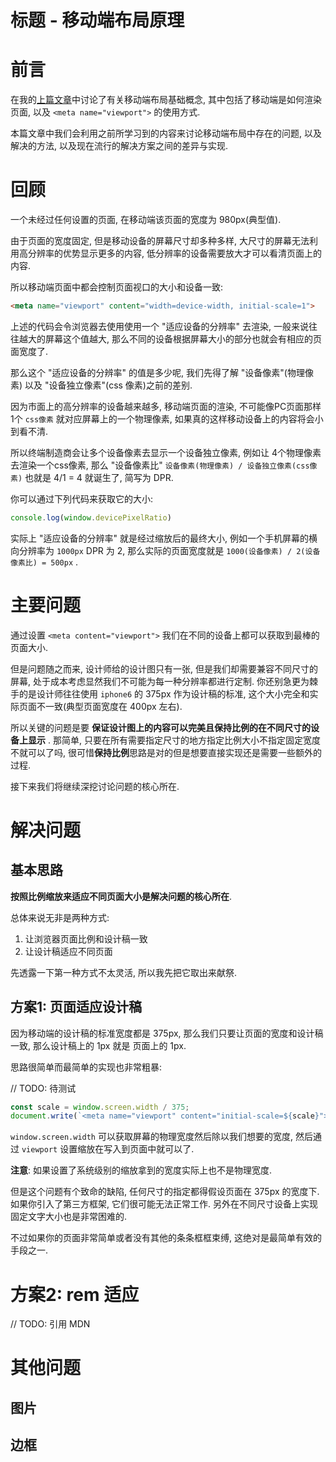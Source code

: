 # 标题 - 移动端布局原理

# 前言

在我的[上篇文章](https://segmentfault.com/a/1190000020672995#articleHeader2)中讨论了有关移动端布局基础概念, 其中包括了移动端是如何渲染页面, 以及 `<meta name="viewport">` 的使用方式.

本篇文章中我们会利用之前所学习到的内容来讨论移动端布局中存在的问题, 以及解决的方法, 以及现在流行的解决方案之间的差异与实现.

# 回顾

一个未经过任何设置的页面, 在移动端该页面的宽度为 980px(典型值).

由于页面的宽度固定, 但是移动设备的屏幕尺寸却多种多样, 大尺寸的屏幕无法利用高分辨率的优势显示更多的内容, 低分辨率的设备需要放大才可以看清页面上的内容.

所以移动端页面中都会控制页面视口的大小和设备一致:

```html
<meta name="viewport" content="width=device-width, initial-scale=1">
```

上述的代码会令浏览器去使用使用一个 "适应设备的分辨率" 去渲染, 一般来说往往越大的屏幕这个值越大, 那么不同的设备根据屏幕大小的部分也就会有相应的页面宽度了.

那么这个 "适应设备的分辨率" 的值是多少呢, 我们先得了解 "设备像素"(物理像素) 以及 "设备独立像素"(css 像素)之前的差别.

因为市面上的高分辨率的设备越来越多, 移动端页面的渲染, 不可能像PC页面那样 1个 `css像素` 就对应屏幕上的一个物理像素, 如果真的这样移动设备上的内容将会小到看不清.

所以终端制造商会让多个设备像素去显示一个设备独立像素, 例如让 4个物理像素 去渲染一个css像素, 那么 "设备像素比" `设备像素(物理像素) / 设备独立像素(css像素)` 也就是 4/1 = 4 就诞生了, 简写为 DPR.

你可以通过下列代码来获取它的大小:

```javascript
console.log(window.devicePixelRatio)
```

实际上 "适应设备的分辨率" 就是经过缩放后的最终大小, 例如一个手机屏幕的横向分辨率为 `1000px` DPR 为 2, 那么实际的页面宽度就是 `1000(设备像素) / 2(设备像素比) = 500px` .

# 主要问题

通过设置 `<meta content="viewport">` 我们在不同的设备上都可以获取到最棒的页面大小.

但是问题随之而来, 设计师给的设计图只有一张, 但是我们却需要兼容不同尺寸的屏幕, 处于成本考虑显然我们不可能为每一种分辨率都进行定制. 你还别急更为棘手的是设计师往往使用 `iphone6` 的 375px 作为设计稿的标准, 这个大小完全和实际页面不一致(典型页面宽度在 400px 左右).

所以关键的问题是要 **保证设计图上的内容可以完美且保持比例的在不同尺寸的设备上显示** . 那简单, 只要在所有需要指定尺寸的地方指定比例大小不指定固定宽度不就可以了吗, 很可惜**保持比例**思路是对的但是想要直接实现还是需要一些额外的过程.

接下来我们将继续深挖讨论问题的核心所在.

# 解决问题

## 基本思路

**按照比例缩放来适应不同页面大小是解决问题的核心所在**.

总体来说无非是两种方式:

1. 让浏览器页面比例和设计稿一致
2. 让设计稿适应不同页面

先透露一下第一种方式不太灵活, 所以我先把它取出来献祭.

## 方案1: 页面适应设计稿

因为移动端的设计稿的标准宽度都是 375px, 那么我们只要让页面的宽度和设计稿一致, 那么设计稿上的 1px 就是 页面上的 1px.

思路很简单而最简单的实现也非常粗暴:

// TODO: 待测试

```javascript
const scale = window.screen.width / 375;
document.write(`<meta name="viewport" content="initial-scale=${scale}">`)
```

`window.screen.width` 可以获取屏幕的物理宽度然后除以我们想要的宽度, 然后通过 `viewport` 设置缩放在写入到页面中就可以了.

**注意**: 如果设置了系统级别的缩放拿到的宽度实际上也不是物理宽度.

但是这个问题有个致命的缺陷, 任何尺寸的指定都得假设页面在 375px 的宽度下. 如果你引入了第三方框架, 它们很可能无法正常工作. 另外在不同尺寸设备上实现固定文字大小也是非常困难的.

不过如果你的页面非常简单或者没有其他的条条框框束缚, 这绝对是最简单有效的手段之一.

# 方案2: rem 适应

// TODO: 引用 MDN



# 其他问题

## 图片

## 边框

